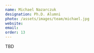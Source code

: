 ```yaml
---
name: Michael Nazarczuk
designation: Ph.D. Alumni
photo: /assets/images/team/michael.jpg
website: 
email: 
order: 13
---
```

TBD